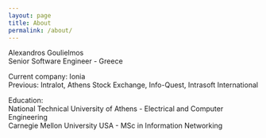 ```yaml
---
layout: page
title: About
permalink: /about/
---
```


Alexandros Goulielmos   
Senior Software Engineer - Greece   

Current company: Ionia   
Previous: Intralot, Athens Stock Exchange, Info-Quest, Intrasoft International   

Education:   
National Technical University of Athens - Electrical and Computer Engineering   
Carnegie Mellon University USA - MSc in Information Networking
